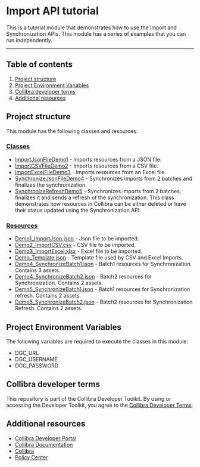 # Import API tutorial

This is a tutorial module that demonstrates how to use the Import and Synchronization APIs. This module has a series of
examples that you can run independently.

___

## Table of contents

1. [Project structure](#project-structure)
1. [Project Environment Variables](#project-environment-variables)
1. [Collibra developer terms](#collibra-developer-terms)
1. [Additional resources](#additional-resources)

## Project structure

This module has the following classes and resources:

### [Classes](src/main/java)

- [ImportJsonFileDemo1](src/main/java/com/collibra/importer/demo/ImportJsonFileDemo1.java) - Imports resources from a JSON
  file.
- [ImportCSVFileDemo2](src/main/java/com/collibra/importer/demo/ImportCSVFileDemo2.java) - Imports resources from a CSV
  file.
- [ImportExcelFileDemo3](src/main/java/com/collibra/importer/demo/ImportExcelFileDemo3.java) - Imports resources from
  an Excel file.
- [SynchronizeJsonFileDemo4](src/main/java/com/collibra/importer/demo/SynchronizeJsonFileDemo4.java) - Synchronizes
  imports from 2 batches and finalizes the synchronization.
- [SynchronizeRefreshDemo5](src/main/java/com/collibra/importer/demo/SynchronizeRefreshDemo5.java) - Synchronizes
  imports from 2 batches, finalizes it and sends a refresh of the synchronization. This class demonstrates how
  resources in Collibra can be either deleted or have their status updated using the Synchronization API.

### [Resources](src/main/resources)

- [Demo1_ImportJson.json](src/main/resources/Demo1_ImportJson.json) - Json file to be imported.
- [Demo2_ImportCSV.csv](src/main/resources/Demo2_ImportCSV.csv) - CSV file to be imported.
- [Demo3_ImportExcel.xlsx](src/main/resources/Demo3_ImportExcel.xlsx) - Excel file to be imported.
- [Demo_Template.json](src/main/resources/Demo_Template.json) - Template file used by CSV and Excel Imports.
- [Demo4_SynchronizeBatch1.json](src/main/resources/Demo4_SynchronizeBatch1.json) - Batch1 resources for
  Synchronization. Contains 3 assets.
- [Demo4_SynchronizeBatch2.json](src/main/resources/Demo4_SynchronizeBatch2.json) - Batch2 resources for
  Synchronization. Contains 2 assets.
- [Demo5_SynchronizeBatch1.json](src/main/resources/Demo5_SynchronizeBatch1.json) - Batch1 resources for Synchronization
  refresh. Contains 2 assets.
- [Demo5_SynchronizeBatch2.json](src/main/resources/Demo5_SynchronizeBatch2.json) - Batch2 resources for Synchronization
  Refresh. Contains 2 assets.

<a name="project-environment-variables"></a>

## Project Environment Variables

The following variables are required to execute the classes in this module:

- DGC_URL
- DGC_USERNAME
- DGC_PASSWORD

## Collibra developer terms

This repository is part of the Collibra Developer Toolkit. By using or accessing the Developer Toolkit, you agree to
the [Collibra Developer Terms](https://www.collibra.com/developer-terms).

<a name="resources"></a>

## Additional resources

- [Collibra Developer Portal](https://developer.collibra.com/)
- [Collibra Documentation](https://community.collibra.com/documentation/)
- [Collibra](https://www.collibra.com/)
- [Policy Center](https://www.collibra.com/policies/)
